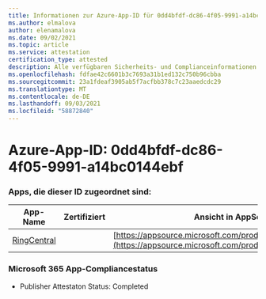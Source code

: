 ```yaml
---
title: Informationen zur Azure-App-ID für 0dd4bfdf-dc86-4f05-9991-a14bc0144ebf
ms.author: elmalova
author: elenamalova
ms.date: 09/02/2021
ms.topic: article
ms.service: attestation
certification_type: attested
description: Alle verfügbaren Sicherheits- und Complianceinformationen für 0dd4bfdf-dc86-4f05-9991-a14bc0144ebf.
ms.openlocfilehash: fdfae42c6601b3c7693a31b1ed132c750b96cbba
ms.sourcegitcommit: 23a1fdeaf3905ab5f7acfbb378c7c23aaedcdc29
ms.translationtype: MT
ms.contentlocale: de-DE
ms.lasthandoff: 09/03/2021
ms.locfileid: "58872840"
---
```

# <a name="azure-app-id-0dd4bfdf-dc86-4f05-9991-a14bc0144ebf"></a>Azure-App-ID: 0dd4bfdf-dc86-4f05-9991-a14bc0144ebf


### <a name="apps-associated-with-this-id"></a>Apps, die dieser ID zugeordnet sind:
| **App-Name** | **Zertifiziert** | **Ansicht in AppSource** |
|--------------|---------------|-----------------------|
| [RingCentral](https://docs.microsoft.com/microsoft-365-app-certification/forward/WA200000135) |  | [https://appsource.microsoft.com/product/office/WA200000135](https://appsource.microsoft.com/product/office/WA200000135) |

### <a name="microsoft-365-app-compliance-status"></a>Microsoft 365 App-Compliancestatus
- Publisher Attestaton Status: Completed
